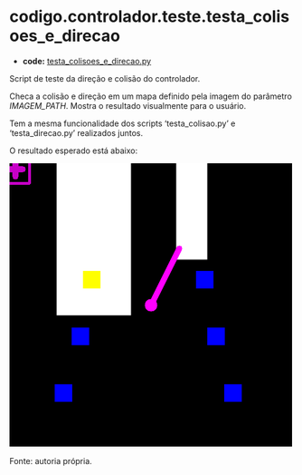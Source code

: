 <a id="codigo-controlador-teste-testa-colisoes-e-direcao"></a>

# codigo.controlador.teste.testa_colisoes_e_direcao

* **code:**
  [testa_colisoes_e_direcao.py](../../../../codigo/controlador/teste/testa_colisoes_e_direcao.py)

<a id="module-codigo.controlador.teste.testa_colisoes_e_direcao"></a>

Script de teste da direção e colisão do controlador.

Checa a colisão e direção em um mapa definido pela imagem do parâmetro *IMAGEM_PATH*. Mostra o resultado visualmente para o usuário.

Tem a mesma funcionalidade dos scripts ‘testa_colisao.py’ e ‘testa_direcao.py’ realizados juntos.

O resultado esperado está abaixo:

![image](../../../../codigo/controlador/img/teste-colisao-e-direcao.png)

Fonte: autoria própria.
